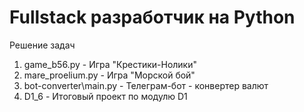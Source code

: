 # Fullstack разработчик на Python

Решение задач

1. game_b56.py - Игра "Крестики-Нолики"
2. mare_proelium.py - Игра "Морской бой"
3. bot-converter\main.py - Телеграм-бот - конвертер валют
4. D1_6 - Итоговый проект по модулю D1
